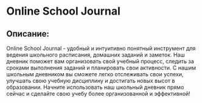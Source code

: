 # Online School Journal
## Описание:
Online School Journal - удобный и интуитивно понятный инструмент для ведения школьного расписания, домашних заданий и заметок.
Наш дневник поможет вам организовать свой учебный процесс, следить за сроками выполнения заданий и планировать свои активности. С нашим школьным дневником вы сможете легко отслеживать свои успехи, улучшать свою учебную дисциплину и достигать новых высот в образовании. Начните использовать наш школьный дневник прямо сейчас и сделайте свою учебу более организованной и эффективной!
